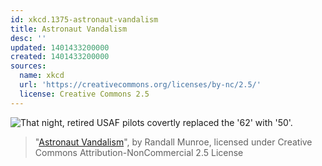 ```yaml
---
id: xkcd.1375-astronaut-vandalism
title: Astronaut Vandalism
desc: ''
updated: 1401433200000
created: 1401433200000
sources:
  name: xkcd
  url: 'https://creativecommons.org/licenses/by-nc/2.5/'
  license: Creative Commons 2.5
---
```

![That night, retired USAF pilots covertly replaced the '62' with '50'.](https://imgs.xkcd.com/comics/astronaut_vandalism.png)
> "[Astronaut Vandalism](https://xkcd.com/1375/)", by Randall Munroe, licensed under Creative Commons Attribution-NonCommercial 2.5 License
